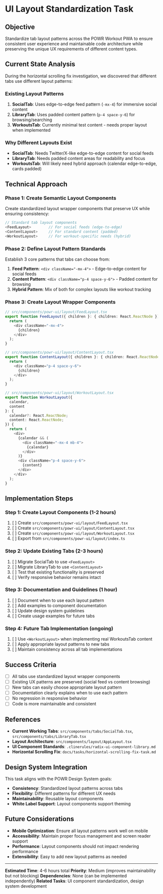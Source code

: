 # UI Layout Standardization Task

## Objective
Standardize tab layout patterns across the POWR Workout PWA to ensure consistent user experience and maintainable code architecture while preserving the unique UX requirements of different content types.

## Current State Analysis
During the horizontal scrolling fix investigation, we discovered that different tabs use different layout patterns:

### Existing Layout Patterns
1. **SocialTab**: Uses edge-to-edge feed pattern (`-mx-4`) for immersive social content
2. **LibraryTab**: Uses padded content pattern (`p-4 space-y-6`) for browsing/searching
3. **WorkoutsTab**: Currently minimal test content - needs proper layout when implemented

### Why Different Layouts Exist
- **SocialTab**: Needs Twitter/X-like edge-to-edge content for social feeds
- **LibraryTab**: Needs padded content areas for readability and focus
- **WorkoutsTab**: Will likely need hybrid approach (calendar edge-to-edge, cards padded)

## Technical Approach

### Phase 1: Create Semantic Layout Components
Create standardized layout wrapper components that preserve UX while ensuring consistency:

```typescript
// Standard tab layout components
<FeedLayout>        // For social feeds (edge-to-edge)
<ContentLayout>     // For standard content (padded)
<WorkoutLayout>     // For workout-specific needs (hybrid)
```

### Phase 2: Define Layout Pattern Standards
Establish 3 core patterns that tabs can choose from:

1. **Feed Pattern**: `<div className="-mx-4">` - Edge-to-edge content for social feeds
2. **Content Pattern**: `<div className="p-4 space-y-6">` - Padded content for browsing
3. **Hybrid Pattern**: Mix of both for complex layouts like workout tracking

### Phase 3: Create Layout Wrapper Components
```typescript
// src/components/powr-ui/layout/FeedLayout.tsx
export function FeedLayout({ children }: { children: React.ReactNode }) {
  return (
    <div className="-mx-4">
      {children}
    </div>
  );
}

// src/components/powr-ui/layout/ContentLayout.tsx
export function ContentLayout({ children }: { children: React.ReactNode }) {
  return (
    <div className="p-4 space-y-6">
      {children}
    </div>
  );
}

// src/components/powr-ui/layout/WorkoutLayout.tsx
export function WorkoutLayout({ 
  calendar, 
  content 
}: { 
  calendar?: React.ReactNode;
  content: React.ReactNode;
}) {
  return (
    <div>
      {calendar && (
        <div className="-mx-4 mb-4">
          {calendar}
        </div>
      )}
      <div className="p-4 space-y-6">
        {content}
      </div>
    </div>
  );
}
```

## Implementation Steps

### Step 1: Create Layout Components (1-2 hours)
1. [ ] Create `src/components/powr-ui/layout/FeedLayout.tsx`
2. [ ] Create `src/components/powr-ui/layout/ContentLayout.tsx`
3. [ ] Create `src/components/powr-ui/layout/WorkoutLayout.tsx`
4. [ ] Export from `src/components/powr-ui/layout/index.ts`

### Step 2: Update Existing Tabs (2-3 hours)
1. [ ] Migrate SocialTab to use `<FeedLayout>`
2. [ ] Migrate LibraryTab to use `<ContentLayout>`
3. [ ] Test that existing functionality is preserved
4. [ ] Verify responsive behavior remains intact

### Step 3: Documentation and Guidelines (1 hour)
1. [ ] Document when to use each layout pattern
2. [ ] Add examples to component documentation
3. [ ] Update design system guidelines
4. [ ] Create usage examples for future tabs

### Step 4: Future Tab Implementation (ongoing)
1. [ ] Use `<WorkoutLayout>` when implementing real WorkoutsTab content
2. [ ] Apply appropriate layout patterns to new tabs
3. [ ] Maintain consistency across all tab implementations

## Success Criteria
- [ ] All tabs use standardized layout wrapper components
- [ ] Existing UX patterns are preserved (social feed vs content browsing)
- [ ] New tabs can easily choose appropriate layout pattern
- [ ] Documentation clearly explains when to use each pattern
- [ ] No regression in responsive behavior
- [ ] Code is more maintainable and consistent

## References
- **Current Working Tabs**: `src/components/tabs/SocialTab.tsx`, `src/components/tabs/LibraryTab.tsx`
- **Layout Architecture**: `src/components/layout/AppLayout.tsx`
- **UI Component Standards**: `.clinerules/radix-ui-component-library.md`
- **Horizontal Scrolling Fix**: `docs/tasks/horizontal-scrolling-fix-task.md`

## Design System Integration
This task aligns with the POWR Design System goals:
- **Consistency**: Standardized layout patterns across tabs
- **Flexibility**: Different patterns for different UX needs
- **Maintainability**: Reusable layout components
- **White Label Support**: Layout components support theming

## Future Considerations
- **Mobile Optimization**: Ensure all layout patterns work well on mobile
- **Accessibility**: Maintain proper focus management and screen reader support
- **Performance**: Layout components should not impact rendering performance
- **Extensibility**: Easy to add new layout patterns as needed

---

**Estimated Time**: 4-6 hours total
**Priority**: Medium (improves maintainability but not blocking)
**Dependencies**: None (can be implemented independently)
**Related Tasks**: UI component standardization, design system development
